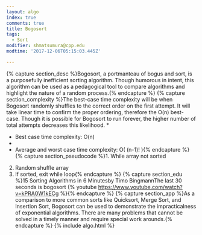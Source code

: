 ```yaml
---
layout: algo
index: true
comments: true
title: Bogosort
tags:
  - Sort
modifier: shmatsumura@cpp.edu
modtime: '2017-12-06T05:15:03.445Z'

---
```

{% capture section_desc %}Bogosort, a portmanteau of bogus and sort, is a purposefully inefficient sorting algorithm.  Though humorous in intent, this algorithm can be used as a pedagogical tool to compare algorithms and highlight the nature of a random process.{% endcapture %}
{% capture section_complexity %}The best-case time complexity will be when Bogosort randomly shuffles to the correct order on the first attempt.  It will take linear time to confirm the proper ordering, therefore the O(n) best-case.  Though it is possible for Bogosort to run forever, the higher number of total attempts decreases this likelihood.
*
* Best case time complexity: O(n)
* 
* Average and worst case time complexity: O( (n-1)! ){% endcapture %}
{% capture section_pseudocode %}1. While array not sorted
2. Random shuffle array
3. If sorted, exit while loop{% endcapture %}
{% capture section_edu %}15 Sorting Algorithms in 6 Minutesby Timo BingmannThe last 30 seconds is bogosort
{% youtube https://www.youtube.com/watch?v=kPRA0W1kECg %}{% endcapture %}
{% capture section_app %}As a comparison to more common sorts like Quicksort, Merge Sort, and Insertion Sort, Bogosort can be used to demonstrate the impracticalness of exponential algorithms.  There are many problems that cannot be solved in a timely manner and require special work arounds.{% endcapture %}
{% include algo.html %}